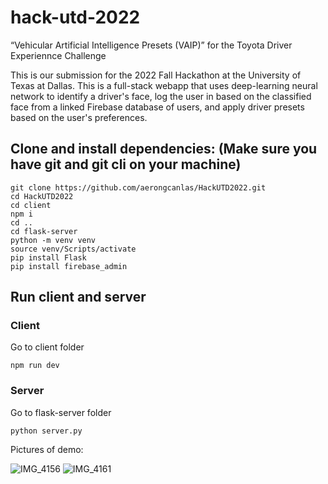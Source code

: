 # hack-utd-2022

“Vehicular Artificial Intelligence Presets (VAIP)” for the Toyota Driver Experiennce Challenge

This is our submission for the 2022 Fall Hackathon at the University of Texas at Dallas. This is a full-stack webapp that uses deep-learning neural network to identify a driver's face, log the user in based on the classified face from a linked Firebase database of users, and apply driver presets based on the user's preferences. 

## Clone and install dependencies: (Make sure you have git and git cli on your machine)
```
git clone https://github.com/aerongcanlas/HackUTD2022.git
cd HackUTD2022
cd client
npm i
cd .. 
cd flask-server
python -m venv venv
source venv/Scripts/activate
pip install Flask
pip install firebase_admin
```

## Run client and server
### Client
Go to client folder 
```
npm run dev
```

### Server
Go to flask-server folder
```
python server.py
```
Pictures of demo:

![IMG_4156](https://user-images.githubusercontent.com/70988841/215034863-01b0d6a0-09f9-44de-8b80-65b70629c713.jpg)
![IMG_4161](https://user-images.githubusercontent.com/70988841/215034862-8683a83a-a347-45b4-978f-f266a933a96e.jpg)

